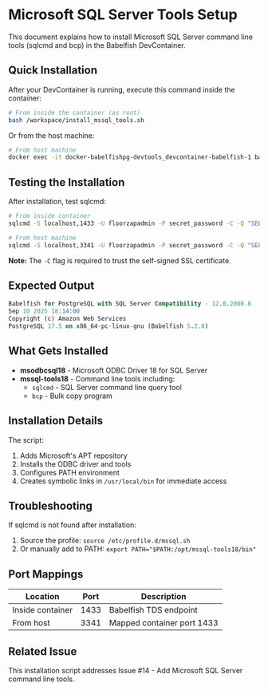 # Microsoft SQL Server Tools Setup

This document explains how to install Microsoft SQL Server command line tools (sqlcmd and bcp) in the Babelfish DevContainer.

## Quick Installation

After your DevContainer is running, execute this command inside the container:

```bash
# From inside the container (as root)
bash /workspace/install_mssql_tools.sh
```

Or from the host machine:

```bash
# From host machine
docker exec -it docker-babelfishpg-devtools_devcontainer-babelfish-1 bash /workspace/install_mssql_tools.sh
```

## Testing the Installation

After installation, test sqlcmd:

```bash
# From inside container
sqlcmd -S localhost,1433 -U floorzapadmin -P secret_password -C -Q "SELECT @@version"

# From host machine
sqlcmd -S localhost,3341 -U floorzapadmin -P secret_password -C -Q "SELECT @@version"
```

**Note:** The `-C` flag is required to trust the self-signed SSL certificate.

## Expected Output

```sql
Babelfish for PostgreSQL with SQL Server Compatibility - 12.0.2000.8
Sep 10 2025 18:14:00
Copyright (c) Amazon Web Services
PostgreSQL 17.5 on x86_64-pc-linux-gnu (Babelfish 5.2.0)
```

## What Gets Installed

- **msodbcsql18** - Microsoft ODBC Driver 18 for SQL Server
- **mssql-tools18** - Command line tools including:
  - `sqlcmd` - SQL Server command line query tool
  - `bcp` - Bulk copy program

## Installation Details

The script:
1. Adds Microsoft's APT repository
2. Installs the ODBC driver and tools
3. Configures PATH environment
4. Creates symbolic links in `/usr/local/bin` for immediate access

## Troubleshooting

If sqlcmd is not found after installation:
1. Source the profile: `source /etc/profile.d/mssql.sh`
2. Or manually add to PATH: `export PATH="$PATH:/opt/mssql-tools18/bin"`

## Port Mappings

| Location | Port | Description |
|----------|------|-------------|
| Inside container | 1433 | Babelfish TDS endpoint |
| From host | 3341 | Mapped container port 1433 |

## Related Issue

This installation script addresses Issue #14 - Add Microsoft SQL Server command line tools.